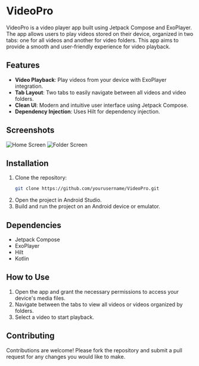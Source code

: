 # VideoPro

VideoPro is a video player app built using Jetpack Compose and ExoPlayer. The app allows users to play videos stored on their device, organized in two tabs: one for all videos and another for video folders. This app aims to provide a smooth and user-friendly experience for video playback.

## Features

- **Video Playback**: Play videos from your device with ExoPlayer integration.
- **Tab Layout**: Two tabs to easily navigate between all videos and video folders.
- **Clean UI**: Modern and intuitive user interface using Jetpack Compose.
- **Dependency Injection**: Uses Hilt for dependency injection.

## Screenshots

![Home Screen](screenshots/home_screen.png)
![Folder Screen](screenshots/folder_screen.png)

## Installation

1. Clone the repository:
    ```sh
    git clone https://github.com/yourusername/VideoPro.git
    ```
2. Open the project in Android Studio.
3. Build and run the project on an Android device or emulator.

## Dependencies

- Jetpack Compose
- ExoPlayer
- Hilt
- Kotlin

## How to Use

1. Open the app and grant the necessary permissions to access your device's media files.
2. Navigate between the tabs to view all videos or videos organized by folders.
3. Select a video to start playback.

## Contributing

Contributions are welcome! Please fork the repository and submit a pull request for any changes you would like to make.


